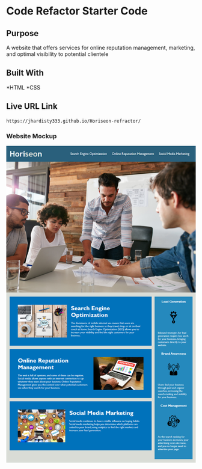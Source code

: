 # Code Refactor Starter Code

## Purpose
A website that offers services for online reputation management, marketing, and optimal visibility to potential clientele 

## Built With
*HTML *CSS

## Live URL Link
    https://jhardisty333.github.io/Horiseon-refractor/

### Website Mockup
 <img src="./assets/images/Horiseon-demo.png" alt="" />